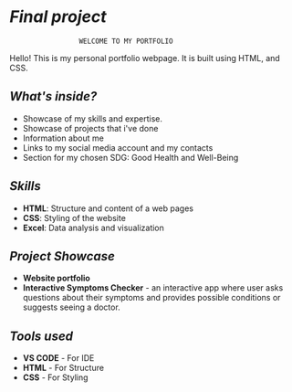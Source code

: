 
# *Final project*
                     WELCOME TO MY PORTFOLIO

Hello! This is my personal portfolio webpage. It is built using HTML, and CSS.

## *What's inside?*
- Showcase of my skills and expertise.
- Showcase of projects that i've done
- Information about me
- Links to my social media account and my contacts
- Section for my chosen SDG: Good Health and Well-Being

## *Skills*
- **HTML**: Structure and content of a web pages
- **CSS**: Styling of the website
- **Excel**: Data analysis and visualization

## *Project Showcase*
- **Website portfolio**
- **Interactive Symptoms Checker** - an interactive app where user asks questions about their symptoms and provides possible conditions or suggests seeing a doctor.

## *Tools used*
- **VS CODE** - For IDE
- **HTML** - For Structure
- **CSS** - For Styling

